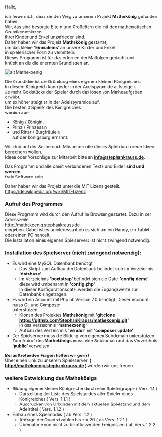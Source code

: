 ﻿Hallo,

ich freue mich, dass sie den Weg zu unserem Projekt **Mathekönig** gefunden haben.  
Wir, das sind besorgte Eltern und Großeltern die mit den mathematischen Grundkenntnissen   
ihrer Kinder und Enkel unzufrieden sind.  
Daher haben wir das Projekt **Mathekönig** gestartet,  
um das kleine **'Einmaleins'** an unsere Kinder und Enkel  
in spielerischer Form zu vermitteln.  
Dieses Programm ist für das erlernen der Malfolgen gedacht und  
knüpft an die die erlernten Grundlagen an.   

![alt Mathekoenig](http://mathekoenig.stephankrauss.de/werbung.png "Mathekönig")
 
Die Grundidee ist die Gründung eines eigenen kleinen Königreiches.  
In diesem Königreich kann jeder in der Adelspyramide aufsteigen.  
Je mehr Goldstücke der Spieler durch das lösen von Matheaufgaben erwirbt,  
um so höher steigt er in der Adelspyramide auf.  
Die besten 3 Spieler des Königreiches  
werden zum   
+ König / Königin,
+ Prinz / Prinzessin
+ und Ritter / Burgfräulein  
auf der Königsburg ernannt.  

Wir sind auf der Suche nach Mitstreitern die dieses Spiel durch neue Ideen bereichern wollen.  
Ideen oder Vorschläge zur Mitarbeit bitte an **info@stephankrauss.de**.  
  
Das Programm und alle damit verbundenen Texte und Bilder **sind und werden**   
freie Software sein.   
  
Daher haben wir das Projekt unter die MIT Lizenz gestellt.    
https://de.wikipedia.org/wiki/MIT-Lizenz 
 
### Aufruf des Programmes 
Diese Programm wird durch den Aufruf im Browser gestartet.
Dazu in der Adresszeile:  
http://mathekoenig.stephankrauss.de  
eingeben.  Dabei ist es uninteressant ob es sich um ein Handy, ein Tablet oder einen PC handelt.  
Die Installation eines eigenen Spielservers ist nicht zwingend notwendig.  

### Installation des Spielserver (nicht zwingend notwendig):
+ Es wird eine MySQL Datenbank benötigt
	+ Das Skript zum Aufbau der Datenbank befindet sich im Verzeichnis **'database'**
	+ Im Verzeichnis **'bootstrap'** befindet sich die Datei **'config.demo'**  
	  diese wird umbenannt in **'config.php'**  
	  In dieser Konfigurationsdatei werden die Zugangswerte zur Datenbank eingetragen.  
+ Es wird ein Account mit Php ab Version 7.0 benötigt. Dieser Account muss Git und Composer  
  unterstützen.  
	+ Klonen des Projektes **Mathekönig** mit **'git clone  https://github.com/StephanKrauss/mathekoenig.git'**  
	  in das Verzeichnis **'mathekoenig'**  	  
	+ Aufbau des Verzeichnis **'vendor'** mit **'composer update'**  
+ Der Spielserver muss die Bildung von eigenen Subdomain unterstützen. 
  Zum Aufruf des **Mathekönigs** muss eine Subdomain auf das Verzeichnis **'public'**	verweisen.
  
**Bei auftretenden Fragen helfen wir gern !**  
Über einen Link zu unserem Spieleserver: **( http://mathekoenig.stephankrauss.de )** würden wir uns freuen.  

### weitere Entwicklung des **Mathekönigs**
+ Bildung eigener kleiner Königreiche durch eine Spielergruppe ( Vers. 1.1 )
	+ Darstellung der Liste des Spielstandes aller Spieler eines Königreiches ( Vers. 1.1.1 )  
	+ Ausdrucken von Urkunden mit dem aktuellen Spielstand und dem Adelstitel ( Vers. 1.1.2 )  
+ Einbau eines Spielmodus ( ab Vers. 1.2 )
	+ Abfrage der Quadratzahlen bis zur 20 ( ab Vers. 1.2.1 )
	+ Übernahme von nicht zu beinflussenden Ereignissen ( ab Vers. 1.2.2 )  